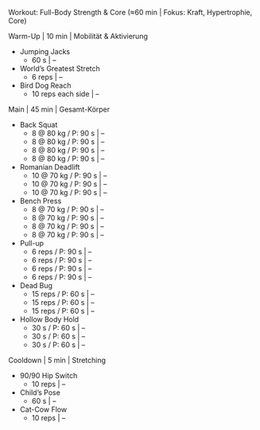 Workout: Full-Body Strength & Core (≈60 min | Fokus: Kraft, Hypertrophie, Core)

Warm-Up | 10 min | Mobilität & Aktivierung
- Jumping Jacks  
    - 60 s | –  
- World’s Greatest Stretch  
    - 6 reps | –  
- Bird Dog Reach  
    - 10 reps each side | –  

Main | 45 min | Gesamt-Körper
- Back Squat  
    - 8 @ 80 kg / P: 90 s | –  
    - 8 @ 80 kg / P: 90 s | –  
    - 8 @ 80 kg / P: 90 s | –  
    - 8 @ 80 kg / P: 90 s | –  
- Romanian Deadlift  
    - 10 @ 70 kg / P: 90 s | –  
    - 10 @ 70 kg / P: 90 s | –  
    - 10 @ 70 kg / P: 90 s | –  
- Bench Press  
    - 8 @ 70 kg / P: 90 s | –  
    - 8 @ 70 kg / P: 90 s | –  
    - 8 @ 70 kg / P: 90 s | –  
    - 8 @ 70 kg / P: 90 s | –  
- Pull-up  
    - 6 reps / P: 90 s | –  
    - 6 reps / P: 90 s | –  
    - 6 reps / P: 90 s | –  
    - 6 reps / P: 90 s | –  
- Dead Bug  
    - 15 reps / P: 60 s | –  
    - 15 reps / P: 60 s | –  
    - 15 reps / P: 60 s | –  
- Hollow Body Hold  
    - 30 s / P: 60 s | –  
    - 30 s / P: 60 s | –  
    - 30 s / P: 60 s | –  

Cooldown | 5 min | Stretching
- 90/90 Hip Switch  
    - 10 reps | –  
- Child’s Pose  
    - 60 s | –  
- Cat-Cow Flow  
    - 10 reps | –